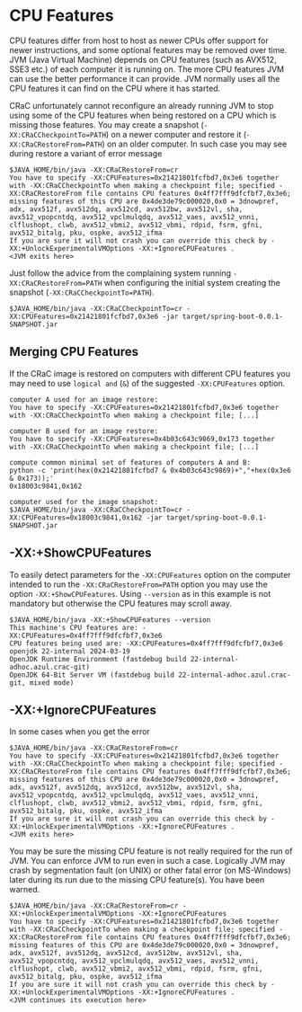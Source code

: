 # CPU Features

CPU features differ from host to host as newer CPUs offer support for newer
instructions, and some optional features may be removed over time. JVM (Java
Virtual Machine) depends on CPU features (such as AVX512, SSE3 etc.) of each
computer it is running on. The more CPU features JVM can use the better
performance it can provide. JVM normally uses all the CPU features it can find
on the CPU where it has started.

CRaC unfortunately cannot reconfigure an already running JVM to stop using some
of the CPU features when being restored on a CPU which is missing those
features. You may create a snapshot (`-XX:CRaCCheckpointTo=PATH`) on a newer
computer and restore it (`-XX:CRaCRestoreFrom=PATH`) on an older computer.
In such case you may see during restore a variant of error message

```
$JAVA_HOME/bin/java -XX:CRaCRestoreFrom=cr
You have to specify -XX:CPUFeatures=0x21421801fcfbd7,0x3e6 together with -XX:CRaCCheckpointTo when making a checkpoint file; specified -XX:CRaCRestoreFrom file contains CPU features 0x4ff7fff9dfcfbf7,0x3e6; missing features of this CPU are 0x4de3de79c000020,0x0 = 3dnowpref, adx, avx512f, avx512dq, avx512cd, avx512bw, avx512vl, sha, avx512_vpopcntdq, avx512_vpclmulqdq, avx512_vaes, avx512_vnni, clflushopt, clwb, avx512_vbmi2, avx512_vbmi, rdpid, fsrm, gfni, avx512_bitalg, pku, ospke, avx512_ifma
If you are sure it will not crash you can override this check by -XX:+UnlockExperimentalVMOptions -XX:+IgnoreCPUFeatures .
<JVM exits here>
```

Just follow the advice from the complaining system running
`-XX:CRaCRestoreFrom=PATH` when configuring the initial system creating the
snapshot (`-XX:CRaCCheckpointTo=PATH`).

```
$JAVA_HOME/bin/java -XX:CRaCCheckpointTo=cr -XX:CPUFeatures=0x21421801fcfbd7,0x3e6 -jar target/spring-boot-0.0.1-SNAPSHOT.jar
```

## Merging CPU Features

If the CRaC image is restored on computers with different CPU features you may
need to use `logical and` (`&`) of the suggested `-XX:CPUFeatures` option.

```
computer A used for an image restore:
You have to specify -XX:CPUFeatures=0x21421801fcfbd7,0x3e6 together with -XX:CRaCCheckpointTo when making a checkpoint file; [...]

computer B used for an image restore:
You have to specify -XX:CPUFeatures=0x4b03c643c9869,0x173 together with -XX:CRaCCheckpointTo when making a checkpoint file; [...]

compute common minimal set of features of computers A and B:
python -c 'print(hex(0x21421801fcfbd7 & 0x4b03c643c9869)+","+hex(0x3e6 & 0x173));'
0x18003c9841,0x162

computer used for the image snapshot:
$JAVA_HOME/bin/java -XX:CRaCCheckpointTo=cr -XX:CPUFeatures=0x18003c9841,0x162 -jar target/spring-boot-0.0.1-SNAPSHOT.jar
```

## -XX:+ShowCPUFeatures

To easily detect parameters for the `-XX:CPUFeatures` option on the computer
intended to run the `-XX:CRaCRestoreFrom=PATH` option you may use the option
`-XX:+ShowCPUFeatures`. Using `--version` as in this example is not mandatory
but otherwise the CPU features may scroll away.

```
$JAVA_HOME/bin/java -XX:+ShowCPUFeatures --version
This machine's CPU features are: -XX:CPUFeatures=0x4ff7fff9dfcfbf7,0x3e6
CPU features being used are: -XX:CPUFeatures=0x4ff7fff9dfcfbf7,0x3e6
openjdk 22-internal 2024-03-19
OpenJDK Runtime Environment (fastdebug build 22-internal-adhoc.azul.crac-git)
OpenJDK 64-Bit Server VM (fastdebug build 22-internal-adhoc.azul.crac-git, mixed mode)
```

## -XX:+IgnoreCPUFeatures

In some cases when you get the error

```
$JAVA_HOME/bin/java -XX:CRaCRestoreFrom=cr
You have to specify -XX:CPUFeatures=0x21421801fcfbd7,0x3e6 together with -XX:CRaCCheckpointTo when making a checkpoint file; specified -XX:CRaCRestoreFrom file contains CPU features 0x4ff7fff9dfcfbf7,0x3e6; missing features of this CPU are 0x4de3de79c000020,0x0 = 3dnowpref, adx, avx512f, avx512dq, avx512cd, avx512bw, avx512vl, sha, avx512_vpopcntdq, avx512_vpclmulqdq, avx512_vaes, avx512_vnni, clflushopt, clwb, avx512_vbmi2, avx512_vbmi, rdpid, fsrm, gfni, avx512_bitalg, pku, ospke, avx512_ifma
If you are sure it will not crash you can override this check by -XX:+UnlockExperimentalVMOptions -XX:+IgnoreCPUFeatures .
<JVM exits here>
```

You may be sure the missing CPU feature is not really required for the run of
JVM. You can enforce JVM to run even in such a case. Logically JVM may crash by
segmentation fault (on UNIX) or other fatal error (on MS-Windows) later during
its run due to the missing CPU feature(s). You have been warned.

```
$JAVA_HOME/bin/java -XX:CRaCRestoreFrom=cr -XX:+UnlockExperimentalVMOptions -XX:+IgnoreCPUFeatures
You have to specify -XX:CPUFeatures=0x21421801fcfbd7,0x3e6 together with -XX:CRaCCheckpointTo when making a checkpoint file; specified -XX:CRaCRestoreFrom file contains CPU features 0x4ff7fff9dfcfbf7,0x3e6; missing features of this CPU are 0x4de3de79c000020,0x0 = 3dnowpref, adx, avx512f, avx512dq, avx512cd, avx512bw, avx512vl, sha, avx512_vpopcntdq, avx512_vpclmulqdq, avx512_vaes, avx512_vnni, clflushopt, clwb, avx512_vbmi2, avx512_vbmi, rdpid, fsrm, gfni, avx512_bitalg, pku, ospke, avx512_ifma
If you are sure it will not crash you can override this check by -XX:+UnlockExperimentalVMOptions -XX:+IgnoreCPUFeatures .
<JVM continues its execution here>
```
